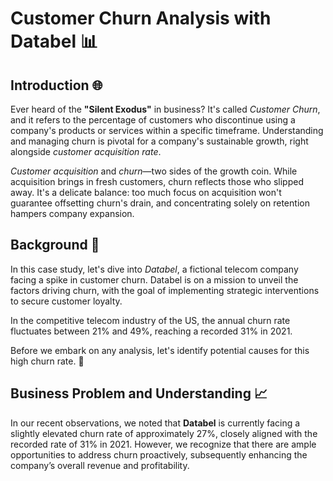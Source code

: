 # Customer Churn Analysis with Databel 📊

## Introduction 🌐

Ever heard of the **"Silent Exodus"** in business? It's called *Customer Churn*, and it refers to the percentage of customers who discontinue using a company's products or services within a specific timeframe. Understanding and managing churn is pivotal for a company's sustainable growth, right alongside *customer acquisition rate*.

*Customer acquisition* and *churn*—two sides of the growth coin. While acquisition brings in fresh customers, churn reflects those who slipped away. It's a delicate balance: too much focus on acquisition won't guarantee offsetting churn's drain, and concentrating solely on retention hampers company expansion.

## Background 🚀

In this case study, let's dive into *Databel*, a fictional telecom company facing a spike in customer churn. Databel is on a mission to unveil the factors driving churn, with the goal of implementing strategic interventions to secure customer loyalty.

In the competitive telecom industry of the US, the annual churn rate fluctuates between 21% and 49%, reaching a recorded 31% in 2021.

Before we embark on any analysis, let's identify potential causes for this high churn rate. 🚀

## Business Problem and Understanding 📈

In our recent observations, we noted that **Databel** is currently facing a slightly elevated churn rate of approximately 27%, closely aligned with the recorded rate of 31% in 2021. However, we recognize that there are ample opportunities to address churn proactively, subsequently enhancing the company’s overall revenue and profitability.
